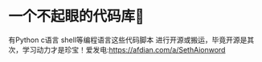 # 一个不起眼的代码库🧰
有Python c语言 shell等编程语言这些代码脚本
进行开源或搬运，毕竟开源是其次，学习动力才是珍宝！爱发电:https://afdian.com/a/SethAionword
